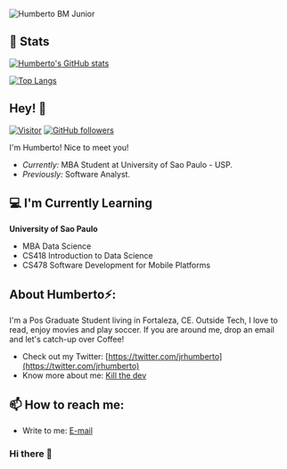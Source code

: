 ![Humberto BM Junior](./banner.png)

<h2>👀 Stats</h2>

[![Humberto's GitHub stats](https://github-readme-stats.vercel.app/api?username=jrhumberto&theme=dark&show_icons=true)](https://github.com/anuraghazra/github-readme-stats)

[![Top Langs](https://github-readme-stats.vercel.app/api/top-langs/?username=jrhumberto&layout=compact)](https://github.com/anuraghazra/github-readme-stats)
<!-- <h2 align='center'>Humberto BM Junior</h2>
<p align='center'><b>Student / Analyst </b></p> -->

<h2>Hey! 👋</h2>

[![Visitor](https://visitor-badge.laobi.icu/badge?page_id=jrhumberto.jrhumberto)](https://github.com/jrhumberto) [![GitHub followers](https://img.shields.io/github/followers/jrhumberto.svg?style=social&label=Follow)](https://github.com/jrhumberto?tab=followers)

I'm Humberto! Nice to meet you! 
- <i>Currently:</i> MBA Student at University of Sao Paulo - USP. 
- <i>Previously:</i> Software Analyst.

<h2>💻 I'm Currently Learning</h2>

__University of Sao Paulo__
- MBA Data Science
- CS418 Introduction to Data Science
- CS478 Software Development for Mobile Platforms


<!-- @@
<h2>Currently working on:</h2>
<h4>#100MLProjects 💯</h4>

__100MLProjects__ is a challenge that I created for myself to get proficient in Machine Learning and Deep Learning by building 100 Projects with increasing complexity, over a period of two years. 

I document my experience throughout this process, and you can find them on my [Blog](https://www.laxmena.com/category/100-ml-projects/).

Check out the GitHub repository:

<div>
  <p>
    <a href="https://github.com/laxmena/100MLProjects">
      <img src="https://github-readme-stats.vercel.app/api/pin/?username=laxmena&repo=100MLProjects&show_owner=True" alt="GitHub Stats" />
    </a>
    <a href="https://github.com/laxmena/AndroidApps">
      <img src="https://github-readme-stats.vercel.app/api/pin/?username=laxmena&repo=AndroidApps&show_owner=True" alt="GitHub Stats" />
    </a>
  </p>
</div>

<div>
<!--   <p align="center">
    <b><em>Now listening to:</em></b> <br/>
    <img src="https://spotify-github-profile.vercel.app/api/view?uid=lakshmanan.meiyappan&cover_image=true&theme=novatorem" alt="Now Listenting to" />
  </p> 
-->
<!-- @@  
  <p align="center">
  <b><em>Overall GitHub Stats:</em></b> <br/>
    <img src="https://github-readme-streak-stats.herokuapp.com/?user=laxmena" alt="GitHub Stats" /> <br/><br/>
  <b><em>My Programming activity (Last 7 days):</em></b> <br/>
    <img src="https://github-readme-stats.vercel.app/api/wakatime?username=laxmena" alt="WakaTime" />
  </p>
</div>
-->


<h2> About Humberto⚡:</h2>

I'm a Pos Graduate Student living in Fortaleza, CE. Outside Tech, 
I love to read, enjoy movies and play soccer. If you are around me, drop an email and let's catch-up over Coffee!
 
- Check out my Twitter: [https://twitter.com/jrhumberto](https://twitter.com/jrhumberto)
- Know more about me: [Kill the dev](https://kill.thedev.id)

<h2>📫 How to reach me:</h2>

- Write to me: [E-mail](mailto:humberto@ufc.br)


### Hi there 👋

<!--
**jrhumberto/jrhumberto** is a ✨ _special_ ✨ repository because its `README.md` (this file) appears on your GitHub profile.

Here are some ideas to get you started:

- 🔭 I’m currently working on ...
- 🌱 I’m currently learning ...
- 👯 I’m looking to collaborate on ...
- 🤔 I’m looking for help with ...
- 💬 Ask me about ...
- 📫 How to reach me: ...
- 😄 Pronouns: ...
- ⚡ Fun fact: ...
-->
